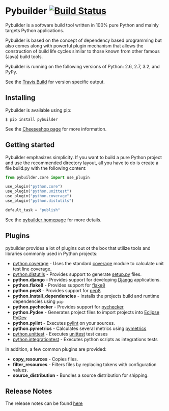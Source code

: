 Pybuilder [![Build Status](https://secure.travis-ci.org/pybuilder/pybuilder.png?branch=master)](http://travis-ci.org/pybuilder/pybuilder)
=========

Pybuilder is a software build tool written in 100% pure Python and mainly 
targets Python applications.

Pybuilder is based on the concept of dependency based programming but also comes
along with powerful plugin mechanism that allows the construction of build life
cycles similar to those known from other famous (Java) build tools.

Pybuilder is running on the following versions of Python: 2.6, 2.7, 3.2, and PyPy.

See the [Travis Build](http://travis-ci.org/#!/pybuilder/pybuilder) for version specific output.

## Installing

Pybuilder is available using pip:

    $ pip install pybuilder

See the [Cheeseshop page](http://pypi.python.org/pypi/pybuilder/) for more
information.

## Getting started

Pybuilder emphasizes simplicity. If you want to build a pure Python project and
use the recommended directory layout, all you have to do is create a file 
build.py with the following content:

```python
from pybuilder.core import use_plugin

use_plugin("python.core")
use_plugin("python.unittest")
use_plugin("python.coverage")
use_plugin("python.distutils")

default_task = "publish"
```

See the [pybuilder homepage](http://pybuilder.github.com/) for more details.

## Plugins

pybuilder provides a lot of plugins out ot the box that utilize tools and libraries commonly used in Python projects:

* [python.coverage](http://pybuilder.github.com/documentation/plugins.html#measuring_unittest_coverage) - Uses the standard [coverage](http://pypi.python.org/pypi/coverage/) module to calculate unit test line coverage.
* [python.distutils](http://pybuilder.github.com/documentation/plugins.html#building_a_python_egg) - Provides support to generate [setup.py](http://pypi.python.org/pypi/setuptools) files.
* **python.django** - Provides support for developing [Django](https://www.djangoproject.com/) applications.
* **python.flake8** - Provides support for [flake8](http://pypi.python.org/pypi/flake8/)
* **python.pep8** - Provides support for [pep8](http://pypi.python.org/pypi/pep8)
* **python.install_dependencies** - Installs the projects build and runtime dependencies using `pip`
* **python.pychecker** - Provides support for [pychecker](http://pychecker.sourceforge.net/)
* **python.Pydev** - Generates project files to import projects into [Eclipse PyDev](http://pydev.org/)
* **python.pylint** - Executes [pylint](http://www.logilab.org/857/) on your sources.
* **python.pymetrics** - Calculates several metrics using [pymetrics](http://sourceforge.net/projects/pymetrics/)
* [python.unittest](http://pybuilder.github.com/documentation/plugins.html#running_python_unittests) - Executes [unittest](http://docs.python.org/library/unittest.html) test cases
* [python.integrationtest](http://pybuilder.github.com/documentation/plugins.html#running_python_integration_tests) - Executes python scripts as integrations tests

In addition, a few common plugins are provided:

* **copy_resources** - Copies files.
* **filter_resources** - Filters files by replacing tokens with configuration values.
* **source_distribution** - Bundles a source distribution for shipping.

## Release Notes

The release notes can be found [here](http://pybuilder.github.com/releasenotes/)
